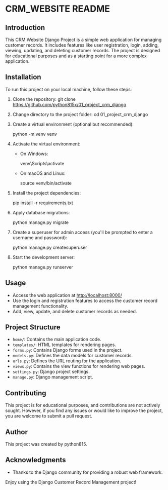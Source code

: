 # CRM_WEBSITE README

## Introduction
This CRM Website Django Project is a simple web application for managing customer records. It includes features like user
registration, login, adding, viewing, updating, and deleting customer records. The project is designed for educational
purposes and as a starting point for a more complex application.

## Installation
To run this project on your local machine, follow these steps:

1. Clone the repository:
   git clone https://github.com/python815x/01_project_crm_django

2. Change directory to the project folder:
   cd 01_project_crm_django

3. Create a virtual environment (optional but recommended):

   python -m venv venv

4. Activate the virtual environment:
   - On Windows:

     venv\Scripts\activate

   - On macOS and Linux:

     source venv/bin/activate

5. Install the project dependencies:

   pip install -r requirements.txt


6. Apply database migrations:

   python manage.py migrate


7. Create a superuser for admin access (you'll be prompted to enter a username and password):

   python manage.py createsuperuser


8. Start the development server:

   python manage.py runserver


## Usage
- Access the web application at [http://localhost:8000/](http://localhost:8000/)
- Use the login and registration features to access the customer record management functionality.
- Add, view, update, and delete customer records as needed.

## Project Structure
- `home/`: Contains the main application code.
- `templates/`: HTML templates for rendering pages.
- `forms.py`: Contains Django forms used in the project.
- `models.py`: Defines the data models for customer records.
- `urls.py`: Defines the URL routing for the application.
- `views.py`: Contains the view functions for rendering web pages.
- `settings.py`: Django project settings.
- `manage.py`: Django management script.

## Contributing
This project is for educational purposes, and contributions are not actively sought. However, if you find any issues or
would like to improve the project, you are welcome to submit a pull request.


## Author
This project was created by python815.

## Acknowledgments
- Thanks to the Django community for providing a robust web framework.

Enjoy using the Django Customer Record Management project!
